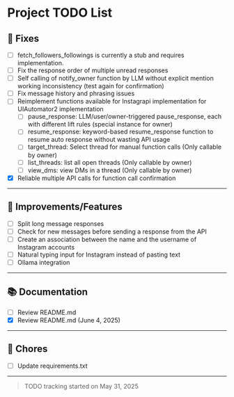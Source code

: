 # Project TODO List

## 🐞 Fixes
- [ ] fetch_followers_followings is currently a stub and requires implementation.
- [ ] Fix the response order of multiple unread responses
- [ ] Self calling of notify_owner function by LLM without explicit mention working inconsistency (test again for confirmation)
- [ ] Fix message history and phrasing issues 
- [ ] Reimplement functions available for Instagrapi implementation for UIAutomator2 implementation
    - [ ] pause_response: LLM/user/owner-triggered pause_response, each with different lift rules (special instance for owner)
    - [ ] resume_response: keyword-based resume_response function to resume auto response without wasting API usage 
    - [ ] target_thread: Select thread for manual function calls (Only callable by owner)
    - [ ] list_threads: list all open threads (Only callable by owner)
    - [ ] view_dms: view DMs in a thread (Only callable by owner)
- [x] Reliable multiple API calls for function call confirmation

---

## 🔧 Improvements/Features
- [ ] Split long message responses
- [ ] Check for new messages before sending a response from the API
- [ ] Create an association between the name and the username of Instagram accounts 
- [ ] Natural typing input for Instagram instead of pasting text 
- [ ] Ollama integration

---

## 📚 Documentation
- [ ] Review README.md 
- [x] Review README.md (June 4, 2025)

---

## 🧹 Chores
- [ ] Update requirements.txt

---

> TODO tracking started on May 31, 2025
